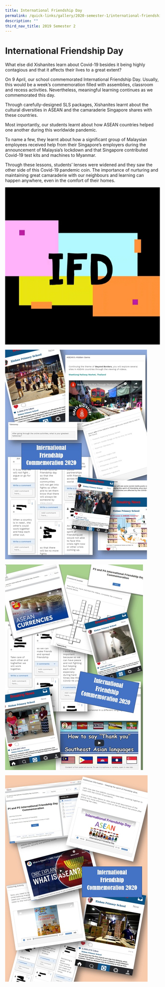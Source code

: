 ```yaml
---
title: International Friendship Day
permalink: /quick-links/gallery/2020-semester-1/international-friendship-day
description: ""
third_nav_title: 2019 Semester 2
---
```

# **International Friendship Day**

What else did Xishanites learn about Covid-19 besides it being highly contagious and that it affects their lives to a great extent?

On 9 April, our school commemorated International Friendship Day. Usually, this would be a week’s commemoration filled with assemblies, classroom and recess activities. Nevertheless, meaningful learning continues as we commemorated this day.

Through carefully-designed SLS packages, Xishanites learnt about the cultural diversities in ASEAN and the camaraderie Singapore shares with these countries.

Most importantly, our students learnt about how ASEAN countries helped one another during this worldwide pandemic.

To name a few, they learnt about how a significant group of Malaysian employees received help from their Singapore’s employers during the announcement of Malaysia’s lockdown and that Singapore contributed Covid-19 test kits and machines to Myanmar.

Through these lessons, students’ lenses were widened and they saw the other side of this Covid-19 pandemic coin. The importance of nurturing and maintaining great camaraderie with our neighbours and learning can happen anywhere, even in the comfort of their homes.

![](/images/IFD%20(0).jpeg)

![](/images/IFD%20(1).jpeg)

![](/images/IFD%20(2).jpeg)

![](/images/IFD%20(3).jpeg)
